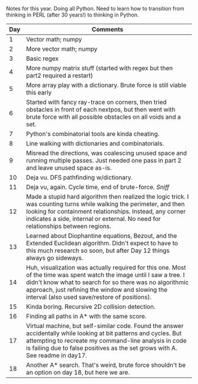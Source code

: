 Notes for this year. Doing all Python. Need to learn how to transition from thinking in PERL (after 30 years!) to thinking in Python.

| Day |Comments |
| --- |-------- |
| 1   |Vector math; numpy |
| 2   |More vector math; numpy |
| 3   |Basic regex |
| 4   |More numpy matrix stuff (started with regex but then part2 required a restart) |
| 5   |More array play with a dictionary. Brute force is still viable this early |
| 6   |Started with fancy ray-trace on corners, then tried obstacles in front of each nextpos, but then went with brute force with all possible obstacles on all voids and a set. |
| 7   |Python's combinatorial tools are kinda cheating. |
| 8   |Line walking with dictionaries and combinatorials. |
| 9   |Misread the directions, was coalescing unused space and running multiple passes. Just needed one pass in part 2 and leave unused space as-is. |
| 10  |Deja vu. DFS pathfinding w/dictionary. |
| 11  |Deja vu, again. Cycle time, end of brute-force. *Sniff* |
| 12  |Made a stupid hard algorithm then realized the logic trick. I was counting turns while walking the perimeter, and then looking for containment relationships. Instead, any corner indicates a side, internal or external. No need for relationships between regions.|
| 13  |Learned about Diophantine equations, Bezout, and the Extended Euclidean algorithm. Didn't expect to have to this much research so soon, but after Day 12 things always go sideways. |
| 14  |Huh, visualization was actually required for this one. Most of the time was spent watch the image until I saw a tree. I didn't know what to search for so there was no algorithmic approach, just refining the window and slowing the interval (also used save/restore of positions). |
| 15  |Kinda boring. Recursive 2D collision detection.|
| 16  |Finding all paths in A* with the same score.|
| 17  |Virtual machine, but self-similar code. Found the answer accidentally while looking at bit patterns and cycles. But attempting to recreate my command-line analysis in code is failing due to false positives as the set grows with A. See readme in day17.|
| 18  |Another A* search. That's weird, brute force shouldn't be an option on day 18, but here we are.|
